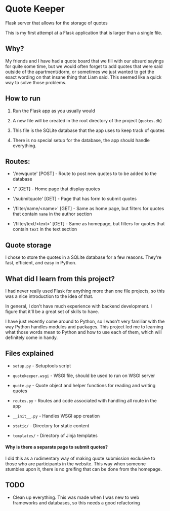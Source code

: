 # Quote Keeper

Flask server that allows for the storage of quotes

This is my first attempt at a Flask application that is larger than a single file.

## Why?

My friends and I have had a quote board that we fill with our absurd sayings
for quite some time, but we would often forget to add quotes that were said
outside of the apartment/dorm, or sometimes we just wanted to get the
exact wording on that insane thing that Liam said. This seemed like a quick
way to solve those problems.

## How to run

1. Run the Flask app as you usually would

2. A new file will be created in the root directory of the project (`quotes.db`)

3. This file is the SQLite database that the app uses to keep track of quotes

4. There is no special setup for the database, the app should handle everything.

## Routes:
* '/newquote' [POST] - Route to post new quotes to to be added to the database

* '/' [GET] - Home page that display quotes

* '/submitquote' [GET] - Page that has form to submit quotes

* '/filter/name/<name\>' [GET] - Same as home page, but filters for quotes that
contain `name` in the author section

* '/filter/text/<text\>' [GET] - Same as homepage, but filters for quotes that
contain `text` in the text section

## Quote storage

I chose to store the quotes in a SQLite database for a few reasons. They're
fast, efficient, and easy in Python.

## What did I learn from this project?

I had never really used Flask for anything more than one file projects, so
this was a nice introduction to the idea of that.

In general, I don't have much experience with backend development. I figure
that it'll be a great set of skills to have.

I have just recently come around to Python, so I wasn't very familiar with
the way Python handles modules and packages. This project led me to learning
what those words mean to Python and how to use each of them, which will
definitely come in handy.

## Files explained

* `setup.py` - Setuptools script

* `quotekeeper.wsgi` - WSGI file, should be used to run on WSGI server

* `quote.py` - Quote object and helper functions for reading and writing quotes

* `routes.py` - Routes and code associated with handling all route in the app

* `__init__.py` - Handles WSGI app creation

* `static/` - Directory for static content

* `templates/` - Directory of Jinja templates

#### Why is there a separate page to submit quotes?

I did this as a rudimentary way of making quote submission exclusive to those
who are participants in the website. This way when someone stumbles upon it,
there is no greifing that can be done from the homepage.

## TODO

* Clean up everything. This was made when I was new to web frameworks and databases,
so this needs a good refactoring

